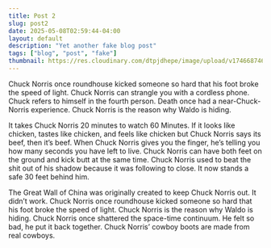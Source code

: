 ```yaml
---
title: Post 2
slug: post2
date: 2025-05-08T02:59:44-04:00
layout: default
description: "Yet another fake blog post"
tags: ["blog", "post", "fake"]
thumbnail: https://res.cloudinary.com/dtpjdhepe/image/upload/v1746687463/photo-1733433305384-5e17e19a053b_z5z8hn.jpg
---
```


Chuck Norris once roundhouse kicked someone so hard that his foot broke the speed of light. Chuck Norris can strangle
you with a cordless phone. Chuck refers to himself in the fourth person. Death once had a near-Chuck-Norris experience.
Chuck Norris is the reason why Waldo is hiding.

It takes Chuck Norris 20 minutes to watch 60 Minutes. If it looks like chicken, tastes like chicken, and feels like
chicken but Chuck Norris says its beef, then it’s beef. When Chuck Norris gives you the finger, he’s telling you how
many seconds you have left to live. Chuck Norris can have both feet on the ground and kick butt at the same time. Chuck
Norris used to beat the shit out of his shadow because it was following to close. It now stands a safe 30 feet behind
him.

The Great Wall of China was originally created to keep Chuck Norris out. It didn’t work. Chuck Norris once roundhouse
kicked someone so hard that his foot broke the speed of light. Chuck Norris is the reason why Waldo is hiding. Chuck
Norris once shattered the space-time continuum. He felt so bad, he put it back together. Chuck Norris’ cowboy boots are
made from real cowboys.
